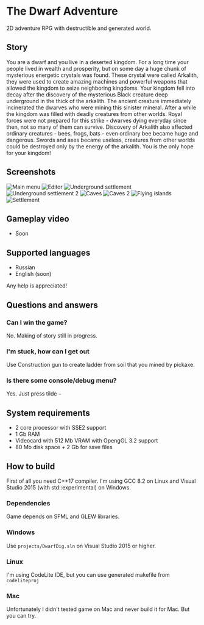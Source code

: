 # The Dwarf Adventure

2D adventure RPG with destructible and generated world.

## Story
You are a dwarf and you live in a deserted kingdom. For a long time your people lived in wealth and prosperity, but on some day a huge chunk of mysterious energetic crystals was found. These crystal were called Arkalith, they were used to create amazing machines and powerful weapons that allowed the kingdom to seize neighboring kingdoms. Your kingdom fell into decay after the discovery of the mysterious Black creature deep underground in the thick of the arkalith. The ancient creature immediately incinerated the dwarves who were mining this sinister mineral. After a while the kingdom was filled with deadly creatures from other worlds. Royal forces were not prepared for this strike - dwarves dying everyday since then, not so many of them can survive. Discovery of Arkalith also affected ordinary creatures - bees, frogs, bats - even ordinary bee became huge and dangerous. Swords and axes became useless, creatures from other worlds could be destroyed only by the energy of the arkalith. You is the only hope for your kingdom!

## Screenshots
![Main menu](/release_screenshots/menu.png?raw=true "Main Menu")
![Editor](/release_screenshots/editor.png?raw=true "Editor")
![Underground settlement](/release_screenshots/underground_settlement.png?raw=true "Underground settlement")
![Underground settlement 2](/release_screenshots/underground_settlement2.png?raw=true "Underground settlement 2")
![Caves](/release_screenshots/caves.png?raw=true "Caves")
![Caves 2](/release_screenshots/caves2.png?raw=true "Caves 2")
![Flying islands](/release_screenshots/flying_islands.png?raw=true "Flying islands")
![Settlement](/release_screenshots/settlement.png?raw=true "Settlement")

## Gameplay video
- Soon

## Supported languages
- Russian
- English (soon) 

Any help is appreciated!

## Questions and answers
### Can I win the game?
No. Making of story still in progress. 

### I'm stuck, how can I get out
Use Construction gun to create ladder from soil that you mined by pickaxe.

### Is there some console/debug menu?
Yes. Just press tilde `~`

## System requirements
- 2 core processor with SSE2 support
- 1 Gb RAM
- Videocard with 512 Mb VRAM with OpengGL 3.2 support
- 80 Mb disk space + 2 Gb for save files

## How to build

First of all you need C++17 compiler. I'm using GCC 8.2 on Linux and Visual Studio 2015 (with std::experimental) on Windows.

### Dependencies
Game depends on SFML and GLEW libraries.

### Windows
Use `projects/DwarfDig.sln` on Visual Studio 2015 or higher.

### Linux 
I'm using CodeLite IDE, but you can use generated makefile from `codeliteproj`

### Mac
Unfortunately I didn't tested game on Mac and never build it for Mac. But you can try.

